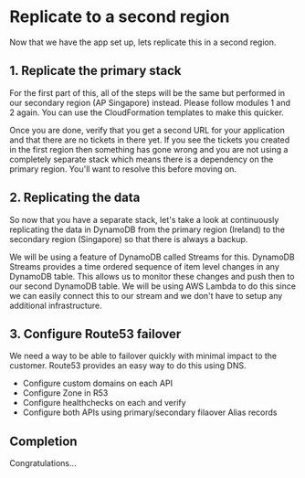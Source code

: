 # Replicate to a second region

Now that we have the app set up, lets replicate this in a second region.

## 1. Replicate the primary stack

For the first part of this, all of the steps will be the same but performed in our secondary region (AP Singapore) instead. Please follow modules 1 and 2 again. You can use the CloudFormation templates to make this quicker.

Once you are done, verify that you get a second URL for your application and that there are no tickets in there yet. If you see the tickets you created in the first region then something has gone wrong and you are not using a completely separate stack which means there is a dependency on the primary region. You'll want to resolve this before moving on.

## 2. Replicating the data

So now that you have a separate stack, let's take a look at continuously replicating the data in DynamoDB from the primary region (Ireland) to the secondary region (Singapore) so that there is always a backup.

We will be using a feature of DynamoDB called Streams for this. DynamoDB Streams provides a time ordered sequence of item level changes in any DynamoDB table. This allows us to monitor these changes and push then to our second DynamoDB table. We will be using AWS Lambda to do this since we can easily connect this to our stream and we don't have to setup any additional infrastructure.


## 3. Configure Route53 failover

We need a way to be able to failover quickly with minimal impact to the customer. Route53 provides an easy way to do this using DNS.

- Configure custom domains on each API
- Configure Zone in R53
- Configure healthchecks on each and verify
- Configure both APIs using primary/secondary filaover Alias records

## Completion

Congratulations...
